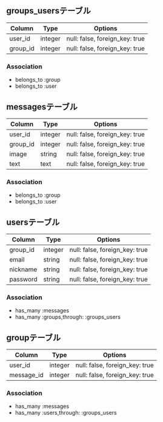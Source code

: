 ## groups_usersテーブル

|Column|Type|Options|
|------|----|-------|
|user_id|integer|null: false, foreign_key: true|
|group_id|integer|null: false, foreign_key: true|

### Association
- belongs_to :group
- belongs_to :user

## messagesテーブル

|Column|Type|Options|
|------|----|-------|
|user_id|integer|null: false, foreign_key: true|
|group_id|integer|null: false, foreign_key: true|
|image|string|null: false, foreign_key: true|
|text|text|null: false, foreign_key: true|

### Association
- belongs_to :group
- belongs_to :user

## usersテーブル

|Column|Type|Options|
|------|----|-------|
|group_id|integer|null: false, foreign_key: true|
|email|string|null: false, foreign_key: true|
|nickname|string|null: false, foreign_key: true|
|password|string|null: false, foreign_key: true|

### Association
- has_many   :messages
- has_many   :groups,through: :groups_users

## groupテーブル

|Column|Type|Options|
|------|----|-------|
|user_id|integer|null: false, foreign_key: true|
|message_id|integer|null: false, foreign_key: true|

### Association
- has_many   :messages
- has_many   :users,through: :groups_users